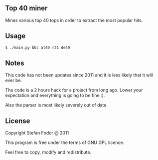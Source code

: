 Top 40 miner
----

Mines various top 40 tops in order to extract the most popular hits.

Usage
---


```sh
$ ./main.py bbc at40 r21 de40
```

Notes
---

This code has not been updates since 2011 and it is less likely that it will ever be. 

The code is a 2 hours hack for a project from long ago. Lower your expectation and everything is going to be fine :).

Also the parser is most likely severely out of date. 

License
---
Copyright Stefan Fodor @ 2011

This program is free under the terms of GNU GPL licence.

Feel free to copy, modify and redistribute.

